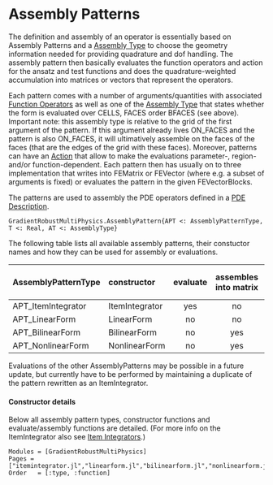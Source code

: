 
# Assembly Patterns

The definition and assembly of an operator is essentially based on Assembly Patterns and a [Assembly Type](@ref) to choose the geometry information needed for providing quadrature and dof handling. The assembly pattern then basically evaluates the function operators and action for the ansatz and test functions and does the quadrature-weighted accumulation into matrices or vectors that represent the operators.

Each pattern comes with a number of arguments/quantities with associated [Function Operators](@ref) as well as one of the [Assembly Type](@ref) that states whether the form is evaluated over CELLS, FACES order BFACES (see above). Important note: this assembly type is relative to the grid of the first argument of the pattern. If this argument already lives ON_FACES and the pattern is also ON_FACES, it will ultimatively assemble on the faces of the faces (that are the edges of the grid with these faces). Moreover, patterns can have an [Action](@ref) that allow to make the evaluations parameter-, region- and/or function-dependent. Each pattern then has usually on to three implementation that writes into FEMatrix or FEVector (where e.g. a subset of arguments is fixed) or evaluates the pattern in the given FEVectorBlocks.

The patterns are used to assembly the PDE operators defined in a [PDE Description](@ref).

```@docs
GradientRobustMultiPhysics.AssemblyPattern{APT <: AssemblyPatternType, T <: Real, AT <: AssemblyType}
```

The following table lists all available assembly patterns, their constuctor names and how they can be used for assembly or evaluations.


| AssemblyPatternType | constructor        | evaluate | assembles into matrix | assembles into vector |
| :------------------ | :----------------- | :------: | :-------------------: | :-------------------: |
| APT_ItemIntegrator  | ItemIntegrator     |    yes   |           no          |          no           |
| APT_LinearForm      | LinearForm         |     no   |           no          |         yes           |
| APT_BilinearForm    | BilinearForm       |     no   |          yes          |          no           |
| APT_NonlinearForm   | NonlinearForm      |     no   |          yes          |         yes           |

Evaluations of the other AssemblyPatterns may be possible in a future update, but currently have to be performed by maintaining a duplicate of the pattern rewritten as an ItemIntegrator.


#### Constructor details

Below all assembly pattern types, constructor functions and evaluate/assembly functions are detailed. (For more info on the ItemIntegrator also see [Item Integrators](@ref).)

```@autodocs
Modules = [GradientRobustMultiPhysics]
Pages = ["itemintegrator.jl","linearform.jl","bilinearform.jl","nonlinearform.jl"]
Order   = [:type, :function]
```


